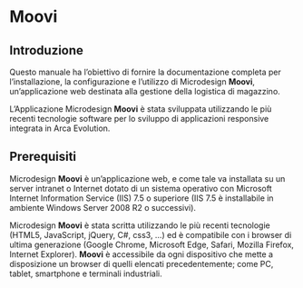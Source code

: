 # Moovi
## Introduzione
Questo manuale ha l’obiettivo di fornire la documentazione completa per l’installazione, la configurazione e l’utilizzo di Microdesign **Moovi**, un’applicazione web destinata alla gestione della logistica di magazzino.

L’Applicazione Microdesign **Moovi** è stata sviluppata utilizzando le più recenti tecnologie software per lo sviluppo di applicazioni responsive integrata in Arca Evolution.

## Prerequisiti
Microdesign **Moovi** è un’applicazione web, e come tale va installata su un server intranet o Internet dotato di un sistema operativo con Microsoft Internet Information Service (IIS) 7.5 o superiore (IIS 7.5 è installabile in ambiente Windows Server 2008 R2 o successivi).

Microdesign **Moovi** è stata scritta utilizzando le più recenti tecnologie (HTML5, JavaScript, jQuery, C#, css3, …) ed è compatibile con i browser di ultima generazione (Google Chrome, Microsoft Edge, Safari, Mozilla Firefox, Internet Explorer). **Moovi** è accessibile da ogni dispositivo che mette a disposizione un browser di quelli elencati precedentemente; come PC, tablet, smartphone e terminali industriali. 
